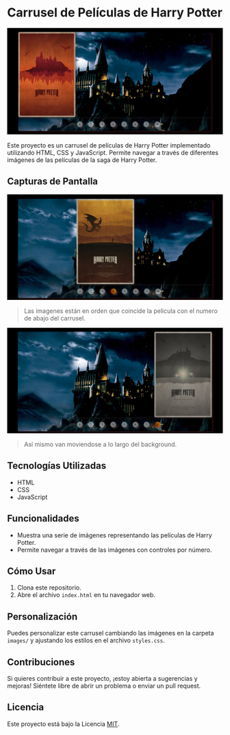 # Carrusel de Películas de Harry Potter

![Vista previa del Carrusel](preview.png)

Este proyecto es un carrusel de películas de Harry Potter implementado utilizando HTML, CSS y JavaScript. Permite navegar a través de diferentes imágenes de las películas de la saga de Harry Potter.

## Capturas de Pantalla

![Captura de Pantalla 1](preview1.png)
> Las imagenes están en orden que coincide la pelicula con el numero de abajo del carrusel.

![Captura de Pantalla 2](preview2.png)
> Así mismo van moviendose a lo largo del background.

## Tecnologías Utilizadas

- HTML
- CSS
- JavaScript

## Funcionalidades

- Muestra una serie de imágenes representando las películas de Harry Potter.
- Permite navegar a través de las imágenes con controles por número.

## Cómo Usar

1. Clona este repositorio.
2. Abre el archivo `index.html` en tu navegador web.

## Personalización

Puedes personalizar este carrusel cambiando las imágenes en la carpeta `images/` y ajustando los estilos en el archivo `styles.css`.

## Contribuciones

Si quieres contribuir a este proyecto, ¡estoy abierta a sugerencias y mejoras! Siéntete libre de abrir un problema o enviar un pull request.

## Licencia

Este proyecto está bajo la Licencia [MIT](LICENSE).
